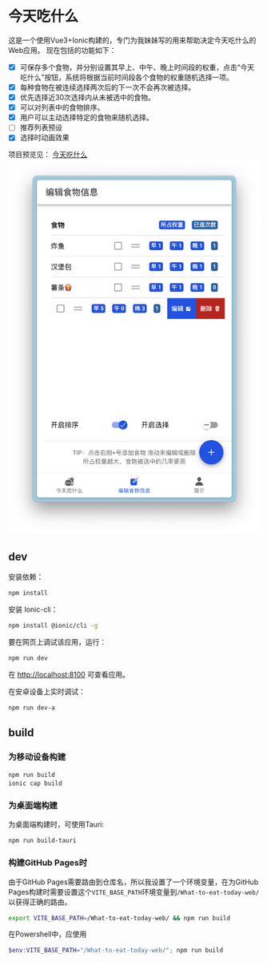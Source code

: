 # 今天吃什么
这是一个使用Vue3+Ionic构建的，专门为我妹妹写的用来帮助决定今天吃什么的Web应用。
现在包括的功能如下：
- [x] 可保存多个食物，并分别设置其早上、中午、晚上时间段的权重，点击“今天吃什么”按钮，系统将根据当前时间段各个食物的权重随机选择一项。
- [x] 每种食物在被连续选择两次后的下一次不会再次被选择。
- [x] 优先选择近30次选择内从未被选中的食物。
- [x] 可以对列表中的食物排序。
- [x] 用户可以主动选择特定的食物来随机选择。
- [ ] 推荐列表预设
- [x] 选择时动画效果

项目预览见：
[今天吃什么](https://amagicpear.github.io/What-to-eat-today-web/)
![示意图](./readme-assets/截屏2024-10-27%2014.33.30.png)

## dev
安装依赖：
```sh
npm install
```
安装 Ionic-cli：
```sh
npm install @ionic/cli -g
```
要在网页上调试该应用，运行：
```sh
npm run dev
```
在 [http://localhost:8100](http://localhost:8100) 可查看应用。  

在安卓设备上实时调试：
```sh
npm run dev-a
```
## build
### 为移动设备构建
```sh
npm run build
ionic cap build
```
### 为桌面端构建
为桌面端构建时，可使用Tauri:
```sh
npm run build-tauri
```
### 构建GitHub Pages时
由于GitHub Pages需要路由到仓库名，所以我设置了一个环境变量，在为GitHub Pages构建时需要设置这个`VITE_BASE_PATH`环境变量到`/What-to-eat-today-web/`以获得正确的路由。
```bash
export VITE_BASE_PATH=/What-to-eat-today-web/ && npm run build
```
在Powershell中，应使用
```powershell
$env:VITE_BASE_PATH="/What-to-eat-today-web/"; npm run build
```